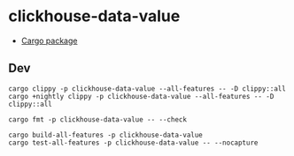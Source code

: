 # clickhouse-data-value

* [Cargo package](https://crates.io/crates/clickhouse-data-value)

## Dev

```
cargo clippy -p clickhouse-data-value --all-features -- -D clippy::all
cargo +nightly clippy -p clickhouse-data-value --all-features -- -D clippy::all

cargo fmt -p clickhouse-data-value -- --check

cargo build-all-features -p clickhouse-data-value
cargo test-all-features -p clickhouse-data-value -- --nocapture
```
